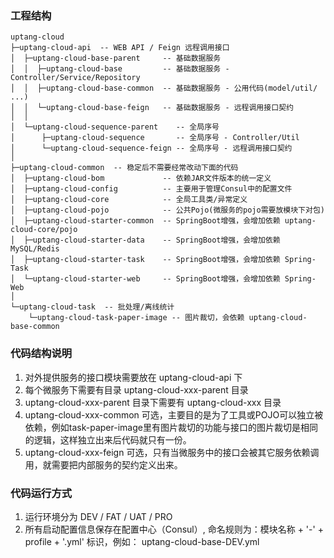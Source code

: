 ### 工程结构
```
uptang-cloud
├─uptang-cloud-api  -- WEB API / Feign 远程调用接口
│  ├─uptang-cloud-base-parent     -- 基础数据服务
│  │  ├─uptang-cloud-base         -- 基础数据服务 - Controller/Service/Repository
│  │  ├─uptang-cloud-base-common  -- 基础数据服务 - 公用代码(model/util/ ...)   
│  │  └─uptang-cloud-base-feign   -- 基础数据服务 - 远程调用接口契约
│  │                                          
│  └─uptang-cloud-sequence-parent    -- 全局序号
│      ├─uptang-cloud-sequence       -- 全局序号 - Controller/Util 
│      └─uptang-cloud-sequence-feign -- 全局序号 - 远程调用接口契约
│                                              
├─uptang-cloud-common  -- 稳定后不需要经常改动下面的代码
│  ├─uptang-cloud-bom             -- 依赖JAR文件版本的统一定义
│  ├─uptang-cloud-config          -- 主要用于管理Consul中的配置文件
│  ├─uptang-cloud-core            -- 全局工具类/异常定义
│  ├─uptang-cloud-pojo            -- 公共Pojo(微服务的pojo需要放模块下对包)
│  ├─uptang-cloud-starter-common  -- SpringBoot增强，会增加依赖 uptang-cloud-core/pojo
│  ├─uptang-cloud-starter-data    -- SpringBoot增强，会增加依赖 MySQL/Redis
│  ├─uptang-cloud-starter-task    -- SpringBoot增强，会增加依赖 Spring-Task
│  └─uptang-cloud-starter-web     -- SpringBoot增强，会增加依赖 Spring-Web
│                          
└─uptang-cloud-task  -- 批处理/离线统计
    └─uptang-cloud-task-paper-image -- 图片裁切，会依赖 uptang-cloud-base-common
```

### 代码结构说明
1. 对外提供服务的接口模块需要放在 uptang-cloud-api 下
2. 每个微服务下需要有目录 uptang-cloud-xxx-parent 目录
3. uptang-cloud-xxx-parent 目录下需要有 uptang-cloud-xxx 目录
4. uptang-cloud-xxx-common 可选，主要目的是为了工具或POJO可以独立被依赖，例如task-paper-image里有图片裁切的功能与接口的图片裁切是相同的逻辑，这样独立出来后代码就只有一份。
5. uptang-cloud-xxx-feign  可选，只有当微服务中的接口会被其它服务依赖调用，就需要把内部服务的契约定义出来。

### 代码运行方式
1. 运行环境分为 DEV / FAT / UAT / PRO
2. 所有启动配置信息保存在配置中心（Consul）, 命名规则为：模块名称 + '-' + profile + '.yml' 标识，例如： uptang-cloud-base-DEV.yml
